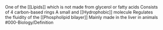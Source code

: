 One of the [[Lipids]] which is not made from glycerol or fatty acids
Consists of 4 carbon-based rings
A small and [[Hydrophobic]] molecule
Regulates the fluidity of the [[Phospholipid bilayer]]
Mainly made in the liver in animals
#000-Biology/Definition 